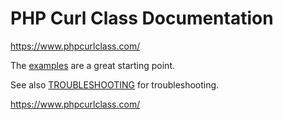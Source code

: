# PHP Curl Class Documentation
https://www.phpcurlclass.com/

The [examples](https://github.com/php-curl-class/php-curl-class/tree/master/examples) are a great starting point.

See also [TROUBLESHOOTING](https://github.com/php-curl-class/php-curl-class/blob/master/TROUBLESHOOTING.md) for troubleshooting.

https://www.phpcurlclass.com/
